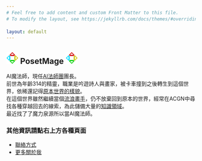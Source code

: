 ```yaml
---
# Feel free to add content and custom Front Matter to this file.
# To modify the layout, see https://jekyllrb.com/docs/themes/#overriding-theme-defaults

layout: default
---
```


## <img src="/Icon/New/PosetMage_t.png" Height="32" /> PosetMage <img src="/Icon/New/PosetMage_t.png" Height="32" />

AI魔法師，現任[AI法師團](https://discord.gg/rNUGE7fzY8)團長。  
前世為年齡314的精靈，職業是吟遊詩人與畫家，被卡車撞到之後轉生到這個世界，依稀還記得[原本世界的樣貌](/SettingBook/)。  
在這個世界雖然繼續當個[流浪畫手](https://www.facebook.com/LatticeMage)，仍不放棄回到原本的世界，經常在ACGN中尋找各種穿越回去的線索，為此儲備大量的[知識領域](https://wiki.posetmage.com)。  
最近找了了魔力泉源所以當AI魔法師。  


### 其他資訊請點右上方各種頁面
* [聯絡方式](/Contact)
* [更多關於我](/About)